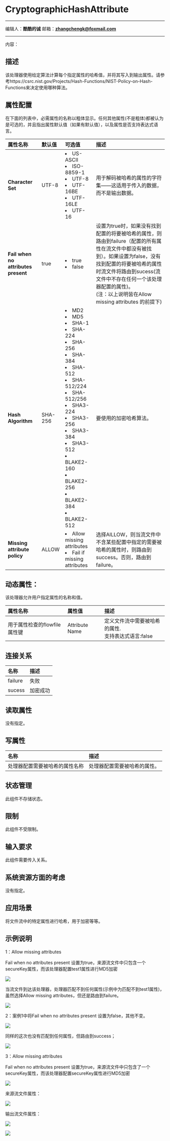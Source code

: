 # CryptographicHashAttribute
***
编辑人：__**酷酷的诚**__  邮箱：**zhangchengk@foxmail.com** 
***
内容：


## 描述

该处理器使用给定算法计算每个指定属性的哈希值，并将其写入到输出属性。请参考https://csrc.nist.gov/Projects/Hash-Functions/NIST-Policy-on-Hash-Functions来决定使用哪种算法。

## 属性配置

在下面的列表中，必需属性的名称以粗体显示。任何其他属性(不是粗体)都被认为是可选的，并且指出属性默认值（如果有默认值），以及属性是否支持表达式语言。

|属性名称|默认值|可选值|描述|
|:-|:-|:-|:-|
|**Character Set**|UTF-8|<li>US-ASCII </li><li>ISO-8859-1 </li><li>UTF-8</li><li>UTF-16BE</li><li>UTF-16LE</li><li>UTF-16</li>|用于解码被哈希的属性的字符集——这适用于传入的数据，而不是输出数据。|
|**Fail when no attributes present**|true|<li>true</li><li>false</li>|设置为true时，如果没有找到配置的将要被哈希的属性，则路由到failure（配置的所有属性在流文件中都没有被找到）。如果设置为false，没有找到配置的将要被哈希的属性时流文件将路由到sucess(流文件中不存在任何一个该处理器配置的属性)。<br>(注：以上说明皆在Allow missing attributes 的前提下)|
|**Hash Algorithm**|SHA-256|<li>MD2</li><li>MD5</li><li>SHA-1 </li><li>SHA-224 </li><li>SHA-256</li><li>SHA-384</li><li>SHA-512</li><li>SHA-512/224 </li><li>SHA-512/256</li><li>SHA3-224 </li><li>SHA3-256</li><li>SHA3-384</li><li>SHA3-512</li><li>BLAKE2-160</li><li>BLAKE2-256</li><li>BLAKE2-384 </li><li>BLAKE2-512</li>|要使用的加密哈希算法。|
|**Missing attribute policy**|ALLOW|<li>Allow missing attributes </li><li>Fail if missing attributes</li>|选择AlLLOW，则当流文件中不含某些配置中指定的需要被哈希的属性时，则路由到success。否则，路由到failure。|

## 动态属性：

该处理器允许用户指定属性的名称和值。

|属性名称|属性值|描述|
|:-|:-|:-|
|用于属性检查的flowfile属性键|Attribute Name|定义文件流中需要被哈希的属性.<br>支持表达式语言:false|

## 连接关系

|名称|描述|
|:-|:-|
|failure|失败|
|sucess|加密成功|

## 读取属性

没有指定。

## 写属性

|名称|描述|
|:-|:-|
|处理器配置需要被哈希的属性名称|处理器配置需要被哈希的属性。|

## 状态管理

此组件不存储状态。

## 限制

此组件不受限制。

## 输入要求

此组件需要传入关系。

## 系统资源方面的考虑

没有指定。

## 应用场景

将文件流中的特定属性进行哈希，用于加密等等。

## 示例说明

1：Allow missing attributes 

Fail when no attributes present 设置为true，来源流文件中只包含一个secureKey属性，而该处理器配置test1属性进行MD5加密

![](./img/CryptographicHashAttribute/config.png)

当流文件到达该处理器，处理器匹配不到任何属性(示例中为匹配不到test1属性)，虽然选择Allow missing attributes，但还是路由到failure。

![](./img/CryptographicHashAttribute/result.png)

2：案例1中将Fail when no attributes present 设置为false，其他不变。

![](./img/CryptographicHashAttribute/config2.png)

同样的这次也没有匹配到任何属性，但路由到success；

![](./img/CryptographicHashAttribute/result2.png)

3：Allow missing attributes 

Fail when no attributes present 设置为true，来源流文件中只包含了一个secureKey属性，而该处理器配置secureKey属性进行MD5加密

![](./img/CryptographicHashAttribute/config3.png)

来源流文件属性：

![](./img/CryptographicHashAttribute/attribute.png)

输出流文件属性：

![](./img/CryptographicHashAttribute/output.png)

![](./img/CryptographicHashAttribute/output2.png)

